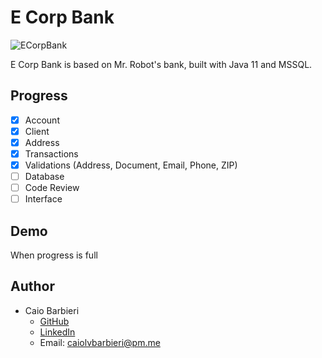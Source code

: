 # E Corp Bank
![ECorpBank](https://user-images.githubusercontent.com/70986039/147843430-782115f4-f12e-4518-a60a-fd0598d80cc5.png)

E Corp Bank is based on Mr. Robot's bank, built with Java 11 and MSSQL.

## Progress
- [x]  Account
- [x]  Client
- [x]  Address
- [x]  Transactions
- [x]  Validations (Address, Document, Email, Phone, ZIP)
- [ ]  Database
- [ ]  Code Review
- [ ]  Interface

## Demo
When progress is full

## Author
- Caio Barbieri
    - [GitHub](https://github.com/caiolombello)
    - [LinkedIn](https://br.linkedin.com/in/caiolvbarbieri)
    - Email: caiolvbarbieri@pm.me
